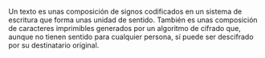 Un texto es unas composición de signos codificados en un sistema de escritura que forma unas unidad de sentido.
También es unas composición de caracteres imprimibles generados por un algoritmo de cifrado que, aunque no
tienen sentido para cualquier persona, sí puede ser descifrado por su destinatario original.
